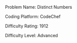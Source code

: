 Problem Name: Distinct Numbers

Coding Platform: CodeChef

Difficulty Rating: 1912

Difficulty Level: Advanced
